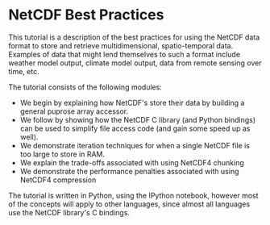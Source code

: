 # NetCDF Best Practices

This tutorial is a description of the best practices for using the NetCDF data format to store and retrieve multidimensional, spatio-temporal data. Examples of data that might lend themselves to such a format include weather model output, climate model output, data from remote sensing over time, etc.

The tutorial consists of the following modules:

* We begin by explaining how NetCDF's store their data by building a general puprose array accessor.
* We follow by showing how the NetCDF C library (and Python bindings) can be used to simplify file access code (and gain some speed up as well).
* We demonstrate iteration techniques for when a single NetCDF file is too large to store in RAM.
* We explain the trade-offs associated with using NetCDF4 chunking
* We demonstrate the performance penalties associated with using NetCDF4 compression

The tutorial is written in Python, using the IPython notebook, however most of the concepts will apply to other languages, since almost all languages use the NetCDF library's C bindings.
